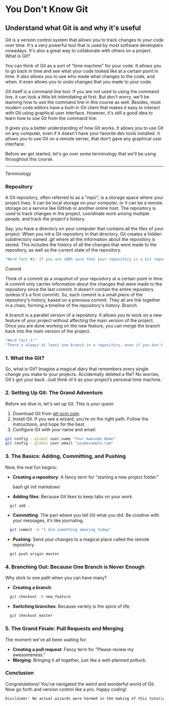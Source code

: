 # You Don't Know Git

## Understand what Git is and why it's useful

Git is a version control system that allows you to track changes to your code over time. It's a very powerful tool that is used by most software developers nowadays. It's also a great way to collaborate with others on a project.
What is Git?

You can think of Git as a sort of "time machine" for your code. It allows you to go back in time and see what your code looked like at a certain point in time. It also allows you to see who made what changes to the code, and when. It even allows you to undo changes that you made to your code.

Git itself is a command line tool. If you are not used to using the command line, it can look a little bit intimidating at first. But don't worry, we'll be learning how to use the command line in this course as well. Besides, most modern code editors have a built-in Git client that makes it easy to interact with Git using graphical user interface. However, it's still a good idea to learn how to use Git from the command line:

It gives you a better understanding of how Git works.
It allows you to use Git on any computer, even if it doesn't have your favorite dev tools installed.
It allows you to use Git on a remote server, that don't gave any graphical user interface.

Before we get started, let's go over some terminology that we'll be using throughout this course.
___

 Terminology

### Repository

A Git repository, often referred to as a "repo", is a storage space where your project lives. It can be local storage on your computer, or it can be a remote storage on a service like GitHub or another online host. The repository is used to track changes in the project, coordinate work among multiple people, and track the project's history.

Say, you have a directory on your computer that contains all the files of your project. When you init a Git repository in that directory, Git creates a hidden subdirectory named .git where all the information about the repository is stored. This includes the history of all the changes that were made to the repository, as well as the current state of the repository.

```bash
"Nerd fact #1: If you are 100% sure that your repository is a Git repository, but you don't see the .git directory, then it's probably hidden. Make sure that you have enabled the option to show hidden files in your file manager."
```

Commit

Think of a commit as a snapshot of your repository at a certain point in time. A commit only carries information about the changes that were made to the repository since the last commit. It doesn't contain the entire repository (unless it's a first commit). So, each commit is a small piece of the repository's history, based on a previous commit. They all are link together in a chain, forming a timeline of the repository's history.
Branch

A branch is a parallel version of a repository. It allows you to work on a new feature of your project without affecting the main version of the project. Once you are done working on the new feature, you can merge the branch back into the main version of the project.

```bash
"Nerd fact 2:" 
"There's always at least one branch in a repository, even if you don't create any branches yourself. It is usually called main (or master)."
```

### 1. What the Git?

So, what is Git? Imagine a magical diary that remembers every single change you make to your projects. Accidentally deleted a file? No worries, Git's got your back. Just think of it as your project’s personal time machine.

### 2. Setting Up Git: The Grand Adventure

Before we dive in, let's set up Git. This is your quest:

1. Download Git from [git-scm.com](https://git-scm.com).
2. Install Git. If you see a wizard, you’re on the right path. Follow the instructions, and hope for the best.
3. Configure Git with your name and email:

```bash
git config --global user.name "Your Awesome Name"
git config --global user.email "you@example.com"
```

### 3. The Basics: Adding, Committing, and Pushing

Now, the real fun begins:

- **Creating a repository**: A fancy term for "starting a new project folder."

  bash
  git init
  markdown

- **Adding files**: Because Git likes to keep tabs on your work.

```bash
  git add .
```

- **Committing**: The part where you tell Git what you did. Be creative with your messages, it’s like journaling.

```bash
  git commit -m "I did something amazing today"
```

- **Pushing**: Send your changes to a magical place called the remote repository.

```bash
  git push origin master
```

### 4. Branching Out: Because One Branch is Never Enough

Why stick to one path when you can have many?

- **Creating a branch**:

```bash
  git checkout -b new_feature
```

- **Switching branches**: Because variety is the spice of life.

```bash
  git checkout master
```

### 5. The Grand Finale: Pull Requests and Merging

The moment we've all been waiting for:

- **Creating a pull request**: Fancy term for "Please review my awesomeness."
- **Merging**: Bringing it all together, just like a well-planned potluck.

### Conclusion

Congratulations! You’ve navigated the weird and wonderful world of Git. Now go forth and version control like a pro. Happy coding!

```bash
Disclaimer: No actual wizards were harmed in the making of this tutorial
```
